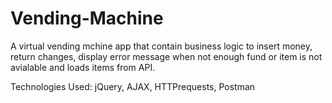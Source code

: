 # Vending-Machine
A virtual vending mchine app that contain business logic to insert money, return changes, display error message when not enough fund or item is not avialable and loads items from API.

Technologies Used: jQuery, AJAX, HTTPrequests, Postman
